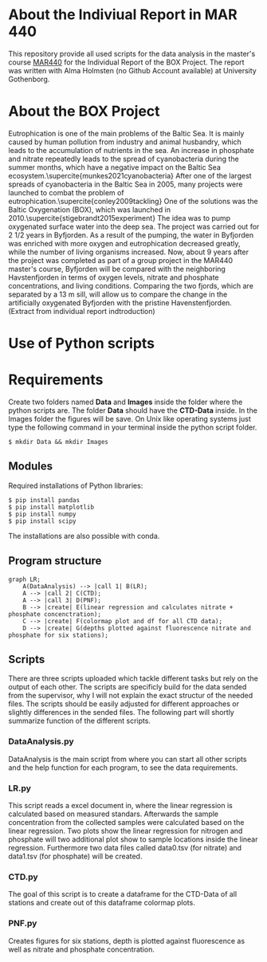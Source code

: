 # About the Indiviual Report in MAR 440
This repository provide all used scripts for the data analysis in the master's course [MAR440](https://www.gu.se/en/study-gothenburg/marine-project-from-idea-to-action-mar440) for the Individual Report of the BOX Project. The report was written with Alma Holmsten (no Github Account available) at University Gothenborg. 

# About the BOX Project
Eutrophication is one of the main problems of the Baltic Sea. It is mainly caused by human pollution from industry and animal husbandry, which leads to the accumulation of nutrients in the sea. An increase in phosphate and nitrate repeatedly leads to the spread of cyanobacteria during the summer months, which have a negative impact on the Baltic Sea ecosystem.\supercite{munkes2021cyanobacteria} After one of the largest spreads of cyanobacteria in the Baltic Sea in 2005, many projects were launched to combat the problem of eutrophication.\supercite{conley2009tackling} One of the solutions was the Baltic Oxygenation (BOX), which was launched in 2010.\supercite{stigebrandt2015experiment} The idea was to pump oxygenated surface water into the deep sea. The project was carried out for 2 1/2 years in Byfjorden. As a result of the pumping, the water in Byfjorden was enriched with more oxygen and eutrophication decreased greatly, while the number of living organisms increased. Now, about 9 years after the project was completed as part of a group project in the MAR440 master's course, Byfjorden will be compared with the neighboring Havstenfjorden in terms of oxygen levels, nitrate and phosphate concentrations, and living conditions. Comparing the two fjords, which are separated by a 13 m sill, will allow us to compare the change in the artificially oxygenated Byfjorden with the pristine Havenstenfjorden. (Extract from individual report indtroduction)

# Use of Python scripts
# Requirements
Create two folders named **Data** and **Images** inside the folder where the python scripts are.
The folder **Data** should have the **CTD-Data** inside. In the Images folder the figures will be save.
On Unix like operating systems just type the following command in your terminal inside the python script folder.
```
$ mkdir Data && mkdir Images
```

## Modules
Required installations of Python libraries:
```
$ pip install pandas
$ pip install matplotlib
$ pip install numpy
$ pip install scipy
```
The installations are also possible with conda.

## Program structure
```mermaid
graph LR;
    A(DataAnalysis) --> |call 1| B(LR);
    A --> |call 2| C(CTD);
    A --> |call 3| D(PNF);
    B --> |create| E(linear regression and calculates nitrate + phosphate concenctration);
    C --> |create| F(colormap plot and df for all CTD data);
    D --> |create| G(depths plotted against fluorescence nitrate and phosphate for six stations);
```
## Scripts
There are three scripts uploaded which tackle different tasks but rely on the output of each other. The scripts are specificly build for the data sended from the supervisor, why I will not explain the exact structur of the needed files. The scripts should be easily adjusted for different approaches or slightly differences in the sended files. The following part will shortly summarize function of the different scripts.

### DataAnalysis.py
DataAnalysis is the main script from where you can start all other scripts and the help function for each program, to see the data requirements.

### LR.py
This script reads a excel document in, where the linear regression is calculated based on measured standars. Afterwards the sample concentration from the collected samples were calculated based on the linear regression.
Two plots show the linear regression for nitrogen and phosphate will two additional plot show to sample locations inside the linear regression. Furthermore two data files called data0.tsv (for nitrate) and data1.tsv (for phosphate) will be created.

### CTD.py
The goal of this script is to create a dataframe for the CTD-Data of all stations and create out of this dataframe colormap plots.

### PNF.py
Creates figures for six stations, depth is plotted against fluorescence as well as nitrate and phosphate concentration.
